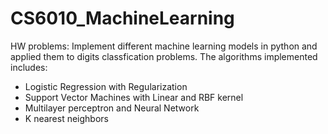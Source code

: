 # CS6010_MachineLearning
HW problems:
Implement different machine learning models in python and applied them to digits classfication problems.
The algorithms implemented includes:
- Logistic Regression with Regularization
- Support Vector Machines with Linear and RBF kernel
- Multilayer perceptron and Neural Network
- K nearest neighbors
